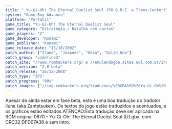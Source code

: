 ```yaml
---
title: " Yu-Gi-Oh! The Eternal Duelist Soul (PO.B.R.E. e Trans-Center)"
system: "Game Boy Advance"
platform: "Portátil"
game_title: "Yu-Gi-Oh! The Eternal Duelist Soul"
game_category: "Estratégia / Batalha com cartas"
game_players: "2"
game_developer: "Konami"
game_publisher: "Konami"
game_release_date: "15/10/2002"
patch_author: ["Ilune", "Joapeer", "Odin", "Solid_One"]
patch_group: "undefined"
patch_site: "//www.romhackers.org/ e //emulandogba.sites.uol.com.br/index2.html"
patch_version: "2.0 beta"
patch_release: "26/12/2008"
patch_type: "IPS"
patch_progress: "90%"
patch_images: ["//img.romhackers.org/traducoes/%5BGBA%5D%20Yu-Gi-Oh%20-%20The%20Eternal%20Duelist%20Soul%20-%20POBRE%20-%201.png","//img.romhackers.org/traducoes/%5BGBA%5D%20Yu-Gi-Oh%20-%20The%20Eternal%20Duelist%20Soul%20-%20POBRE%20-%202.png","//img.romhackers.org/traducoes/%5BGBA%5D%20Yu-Gi-Oh%20-%20The%20Eternal%20Duelist%20Soul%20-%20POBRE%20-%203.png"]
---
```

Apesar de ainda estar em fase beta, esta é uma boa tradução do tradutor Ilune (aka Zantetsuken). Os textos do jogo estão traduzidos e acentuados, e os gráficos estão editados.ATENÇÃO:Esta tradução deve ser aplicada na ROM original 0670 - Yu-Gi-Oh! The Eternal Duelist Soul (U).gba, com CRC32 DFD07A36 e sem intro.
